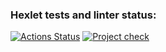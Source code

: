 ### Hexlet tests and linter status:
[![Actions Status](https://github.com/gato-naranja/python-project-lvl4/workflows/hexlet-check/badge.svg)](https://github.com/gato-naranja/python-project-lvl4/actions)
[![Project check](https://github.com/gato-naranja/python-project-lvl4/actions/workflows/project-check.yml/badge.svg?branch=main)](https://github.com/gato-naranja/python-project-lvl4/actions/workflows/project-check.yml)
